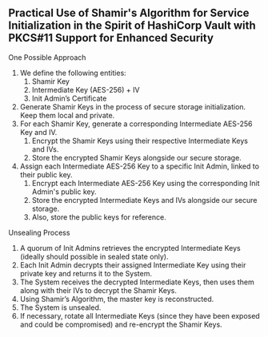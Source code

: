 Practical Use of Shamir's Algorithm for Service Initialization in the Spirit of HashiCorp Vault with PKCS#11 Support for Enhanced Security
---
One Possible Approach

1. We define the following entities:
   1. Shamir Key
   2. Intermediate Key (AES-256) + IV
   3. Init Admin’s Certificate
2. Generate Shamir Keys in the process of secure storage initialization. Keep them local and private.
3. For each Shamir Key, generate a corresponding Intermediate AES-256 Key and IV.
   1. Encrypt the Shamir Keys using their respective Intermediate Keys and IVs.
   2. Store the encrypted Shamir Keys alongside our secure storage.
4. Assign each Intermediate AES-256 Key to a specific Init Admin, linked to their public key.
   1. Encrypt each Intermediate AES-256 Key using the corresponding Init Admin's public key.
   2. Store the encrypted Intermediate Keys and IVs alongside our secure storage.
   3. Also, store the public keys for reference.

Unsealing Process

1. A quorum of Init Admins retrieves the encrypted Intermediate Keys (ideally should possible in sealed state only).
2. Each Init Admin decrypts their assigned Intermediate Key using their private key and returns it to the System.
3. The System receives the decrypted Intermediate Keys, then uses them along with their IVs to decrypt the Shamir Keys.
4. Using Shamir’s Algorithm, the master key is reconstructed.
5. The System is unsealed.
6. If necessary, rotate all Intermediate Keys (since they have been exposed and could be compromised) and re-encrypt the Shamir Keys.